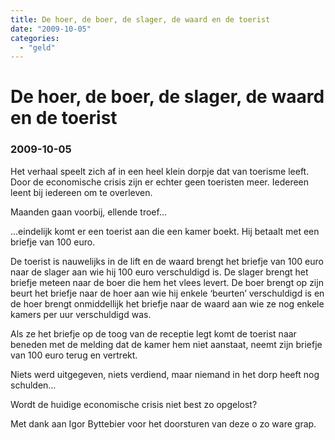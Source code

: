 ```yaml
---
title: De hoer, de boer, de slager, de waard en de toerist
date: "2009-10-05"
categories:
  - "geld"
---
```

# De hoer, de boer, de slager, de waard en de toerist
### 2009-10-05

Het verhaal speelt zich af in een heel klein dorpje dat van toerisme leeft. Door de economische crisis zijn er echter geen toeristen meer. Iedereen leent bij iedereen om te overleven.

Maanden gaan voorbij, ellende troef…

…eindelijk komt er een toerist aan die een kamer boekt. Hij betaalt met een briefje van 100 euro.

De toerist is nauwelijks in de lift en de waard brengt het briefje van 100 euro naar de slager aan wie hij 100 euro verschuldigd is. De slager brengt het briefje meteen naar de boer die hem het vlees levert. De boer brengt op zijn beurt het briefje naar de hoer aan wie hij enkele ‘beurten’ verschuldigd is en de hoer brengt onmiddellijk het briefje naar de waard aan wie ze nog enkele kamers per uur verschuldigd was.

Als ze het briefje op de toog van de receptie legt komt de toerist naar beneden met de melding dat de kamer hem niet aanstaat, neemt zijn briefje van 100 euro terug en vertrekt.

Niets werd uitgegeven, niets verdiend, maar niemand in het dorp heeft nog schulden…

Wordt de huidige economische crisis niet best zo opgelost?

Met dank aan Igor Byttebier voor het doorsturen van deze o zo ware grap.